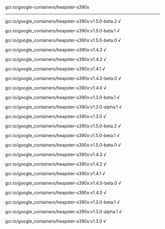 gcr.io/google-containers/heapster-s390x 

----
gcr.io/google_containers/heapster-s390x:v1.5.0-beta.2 √

gcr.io/google_containers/heapster-s390x:v1.5.0-beta.1 √

gcr.io/google_containers/heapster-s390x:v1.5.0-beta.0 √

gcr.io/google_containers/heapster-s390x:v1.4.3 √

gcr.io/google_containers/heapster-s390x:v1.4.2 √

gcr.io/google_containers/heapster-s390x:v1.4.1 √

gcr.io/google_containers/heapster-s390x:v1.4.0-beta.0 √

gcr.io/google_containers/heapster-s390x:v1.4.0 √

gcr.io/google_containers/heapster-s390x:v1.3.0-beta.1 √

gcr.io/google_containers/heapster-s390x:v1.3.0-alpha.1 √

gcr.io/google_containers/heapster-s390x:v1.3.0 √

gcr.io/google_containers/heapster-s390x:v1.5.0-beta.2 √

gcr.io/google_containers/heapster-s390x:v1.5.0-beta.1 √

gcr.io/google_containers/heapster-s390x:v1.5.0-beta.0 √

gcr.io/google_containers/heapster-s390x:v1.4.3 √

gcr.io/google_containers/heapster-s390x:v1.4.2 √

gcr.io/google_containers/heapster-s390x:v1.4.1 √

gcr.io/google_containers/heapster-s390x:v1.4.0-beta.0 √

gcr.io/google_containers/heapster-s390x:v1.4.0 √

gcr.io/google_containers/heapster-s390x:v1.3.0-beta.1 √

gcr.io/google_containers/heapster-s390x:v1.3.0-alpha.1 √

gcr.io/google_containers/heapster-s390x:v1.3.0 √

